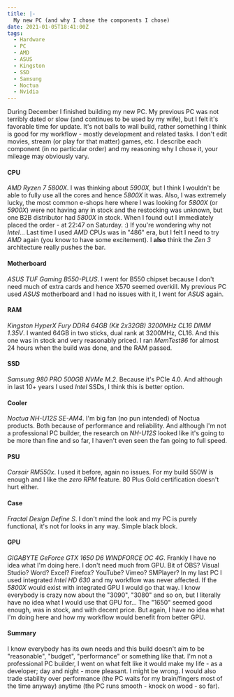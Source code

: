 ```yaml
---
title: |-
  My new PC (and why I chose the components I chose)
date: 2021-01-05T18:41:00Z
tags:
  - Hardware
  - PC
  - AMD
  - ASUS
  - Kingston
  - SSD
  - Samsung
  - Noctua
  - Nvidia 
---
```

During December I finished building my new PC. My previous PC was not terribly dated or slow (and continues to be used by my wife), but I felt it's favorable time for update. It's not balls to wall build, rather something I think is good for my workflow - mostly development and related tasks. I don't edit movies, stream (or play for that matter) games, etc. I describe each component (in no particular order) and my reasoning why I chose it, your mileage may obviously vary.

<!-- excerpt -->

#### CPU

_AMD Ryzen 7 5800X_. I was thinking about _5900X_, but I think I wouldn't be able to fully use all the cores and hence _5800X_ it was. Also, I was extremely lucky, the most common e-shops here where I was looking for _5800X_ (or _5900X_) were not having any in stock and the restocking was unknown, but one B2B distributor had _5800X_ in stock. When I found out I immediately placed the order - at 22:47 on Saturday. :)
If you're wondering why not _Intel_... Last time I used _AMD_ CPUs was in "486" era, but I felt I need to try _AMD_ again (you know to have some excitement). I **also** think the _Zen 3_ architecture really pushes the bar.

#### Motherboard

_ASUS TUF Gaming B550-PLUS_. I went for B550 chipset because I don't need much of extra cards and hence X570 seemed overkill. My previous PC used _ASUS_ motherboard and I had no issues with it, I went for _ASUS_ again.

#### RAM

_Kingston HyperX Fury DDR4 64GB (Kit 2x32GB) 3200MHz CL16 DIMM 1.35V_. I wanted 64GB in two sticks, dual rank at 3200MHz, CL16. And this one was in stock and very reasonably priced. I ran _MemTest86_ for almost 24 hours when the build was done, and the RAM passed.

#### SSD

_Samsung 980 PRO 500GB NVMe M.2_. Because it's PCIe 4.0. And although in last 10+ years I used _Intel_ SSDs, I think this is better option.

#### Cooler

_Noctua NH-U12S SE-AM4_. I'm big fan (no pun intended) of Noctua products. Both because of performance and reliability. And although I'm not a professional PC builder, the research on _NH-U12S_ looked like it's going to be more than fine and so far, I haven't even seen the fan going to full speed.

#### PSU

_Corsair RM550x_. I used it before, again no issues. For my build 550W is enough and I like the _zero RPM_ feature. 80 Plus Gold certification doesn't hurt either.

#### Case

_Fractal Design Define S_. I don't mind the look and my PC is purely functional, it's not for looks in any way. Simple black block.

#### GPU

_GIGABYTE GeForce GTX 1650 D6 WINDFORCE OC 4G_. Frankly I have no idea what I'm doing here. I don't need much from GPU. Bit of OBS? Visual Studio? Word? Excel? Firefox? YouTube? Vimeo? SMPlayer? In my last PC I used integrated _Intel HD 630_ and my workflow was never affected. If the _5800X_ would exist with integrated GPU I would go that way. I know everybody is crazy now about the "3090", "3080" and so on, but I literally have no idea what I would use that GPU for... The "1650" seemed good enough, was in stock, and with decent price. But again, I have no idea what I'm doing here and how my workflow would benefit from better GPU.

#### Summary

I know everybody has its own needs and this build doesn't aim to be "reasonable", "budget", "performance" or something like that. I'm not a professional PC builder, I went on what felt like it would make my life - as a developer; day and night - more pleasant. I might be wrong. I would also trade stability over performance (the PC waits for my brain/fingers most of the time anyway) anytime (the PC runs smooth - knock on wood - so far).